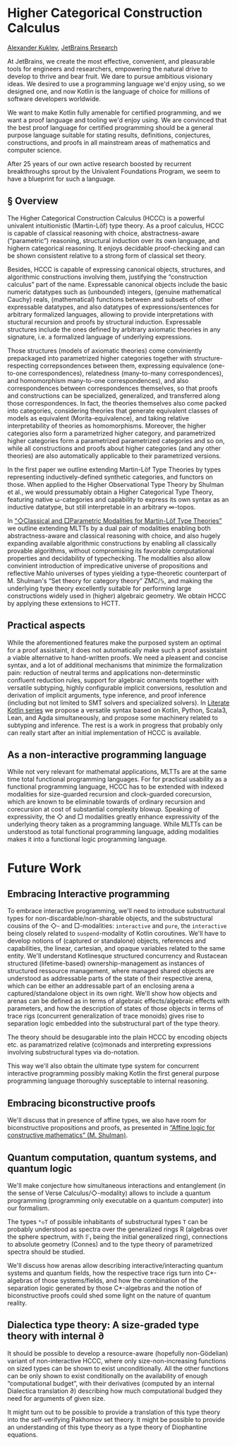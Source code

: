 Higher Categorical Construction Calculus
========================================

[author]: mailto:a@kuklev.com "Alexander Kuklev, JetBrains Research"
[Alexander Kuklev](mailto:a@kuklev.com), [JetBrains Research](https://research.jetbrains.org/researchers/alexander.kuklev/)

At JetBrains, we create the most effective, convenient, and pleasurable tools for engineers and researchers, empowering the natural drive to develop to thrive and bear fruit. We dare to pursue ambitious visionary ideas. We desired to use a programming language we'd enjoy using, so we designed one, and now Kotlin is the language of choice for millions of software developers worldwide.

We want to make Kotlin fully amenable for certified programming, and we want a proof language and tooling we'd enjoy using. We are convinced that the best proof language for certified programming should be a general purpose language suitable for stating results, definitions, conjectures, constructions, and proofs in all mainstream areas of mathematics and computer science.

After 25 years of our own active research boosted by recurrent breakthroughs sprout by the Univalent Foundations Program, we seem to have a blueprint for such a language.

§ Overview
----------

The Higher Categorical Construction Calculus (HCCC) is a powerful univalent intuitionistic (Martin-Löf) type theory. As a proof calculus, HCCC is capable of classical reasoning with choice, abstractness-aware (“parametric”) reasoning, structural induction over its own language, and highern categorical reasoning. It enjoys decidable proof-checking and can be shown consistent relative to a strong form of classical set theory.

Besides, HCCC is capable of expressing canonical objects, structures, and algorithmic constructions involving them, justifying the “construction calculus” part of the name. Expressable canonical objects include the basic numeric datatypes such as (unbounded) integers, (genuine mathematical Cauchy) reals, (mathematical) functions between and subsets of other expressable datatypes, and also datatypes of expressions/sentences for arbitrary formalized languages, allowing to provide interpretations with stuctural recursion and proofs by structural induction. Expressable structures include the ones defined by arbitrary axiomatic theories in any signature, i.e. a formalized language of underlying expressions. 

Those structures (models of axiomatic theories) come conviniently prepackaged into parametrized
higher categories together with structure-respecting correpsondences between them, expressing
equivalence (one-to-one correspondences), relatedness (many-to-many correspondences), and
homomorphism  many-to-one correspondences), and also correspondences between correspondences
themselves, so that proofs and constructions can be specialized, generalized, and transferred
along those correspondences. In fact, the theories themselves also come packed into categories,
considering theories that generate equivalent classes of models as equivalent (Morita-equivalence),
and taking relative interpretability of theories as homomorphisms. Moreover, the higher categories
also form a parametrized higher category, and parametrized higher categories form a parametrized
parametrized categories and so on, while all constructions and proofs about higher categories
(and any other theories) are also automatically applicable to their parametrized versions.

In the first paper we outline extending Martin-Löf Type Theories by types representing 
inductively-defined synthetic categories, and functors on those. When applied to the Higher
Observational Type Theory by Shulman et al., we would pressumably obtain a Higher Categorical
Type Theory, featuring native ω-categories and capability to express its own syntax as an
inductive datatype, but still interpretable in an arbitrary ∞-topos.

In [“◇Classical and □Parametric Modalities for Martin-Löf Type Theories”](modalities.md) we
outline extending MLTTs by a dual pair of modalities enabling both abstractness-aware and
classical reasoning with choice, and also hugely expanding available algorithmic constructions
by enabling all classically provable algorithms, without compromising its favorable computational 
properties and decidability of typechecking. The modalities also allow convinient introduction
of impredicative universe of propositions and reflective Mahlo universes of types yielding a
type-theoretic counterpart of M. Shulman's “Set theory for category theory” ZMC/𝕊, and making the
underlying type theory excellently suitable for performing large constructions widely used in
(higher) algebraic geometry. We obtain HCCC by applying these extensions to HCTT.

## Practical aspects

While the aforementioned features make the purposed system an optimal for a proof assistaint,
it does not automatically make such a proof assistaint a viable alternative to hand-written proofs.
We need a pleasent and concise syntax, and a lot of additional mechanisms that minimize the formalization
pain: reduction of neutral terms and applications non-determinstic confluent reduction rules, support for
algebraic ornaments together with versatile subtyping, highly configurable implicit conversions, resolution
and derivation of implicit arguments, type inference, and proof inference (including but not limited to SMT
solvers and specialized solvers). In [Literate Kotlin series](litkot.md) we propose a versatile syntax based
on Kotlin, Python, Scala3, Lean, and Agda simultaneously, and propose some machinery related to subtyping
and inference. The rest is a work in progress that probably only can really start after an initial
implementation of HCCC is available.

## As a non-interactive programming language

While not very relevant for mathematal applications, MLTTs are at the same time total functional
programming languages. For for practical usability as a functional programming language, HCCC has
to be extended with indexed modalities for size-guarded recursion and clock-guarded corecursion,
which are known to be eliminable towards of ordinary recursion and corecursion at cost of substantial
complexity blowup. Speaking of expressivity, the ◇ and □ modalities greatly enhance expressivity of
the underlying theory taken as a programming language. While MLTTs can be understood as total functional
programming language, adding modalities makes it into a functional logic programming language.

# Future Work

## Embracing Interactive programming

To embrace interactive programming, we'll need to introduce substructural types for
non-discardable/non-sharable objects, and the substructural cousins of the ◇- and □-modalities:
`interactive` and `pure`, the `interactive` being closely related to `suspend`-modality of Kotlin
coroutines. We'll have to develop notions of (captured or standalone) objects, references and capabilities,
the linear, cartesian, and opaque variables related to the same entity. We'll understand Kotlinesque
structured concurrency and Rustacean structured (lifetime-based) ownership-management as instances
of structured ressource management, where managed shared objects are understood as addressable parts
of the state of their respective arena, which can be either an addressable part of an enclosing arena
a captured/standalone object in its own right. We'll show how objects and arenas can be defined as
in terms of algebraic effects/algebraic effects with parameters, and how the description of states of
those objects in terms of trace rigs (concurrent generalization of trace monoids) gives rise to separation
logic embedded into the substructural part of the type theory.

The theory should be desugarable into the plain HCCC by encoding objects etc. as paramatrized relative
(co)monads and interpreting expressions involving substructural types via do-notation.

This way we'll also obtain the ultimate type system for concurrent interactive programming possibly
making Kotlin the first general purpose programming language thoroughly susceptable to internal reasoning.

## Embracing biconstructive proofs
We'll discuss that in presence of affine types, we also have room for biconstructive propositions and proofs,
as presented in [“Affine logic for constructive mathematics” (M. Shulman)](https://arxiv.org/abs/1805.07518).

## Quantum computation, quantum systems, and quantum logic
We'll make conjecture how simultaneous interactions and entanglement (in the sense of Verse Calculus/◇-modality)
allows to include a quantum programming (programming only executable on a quantum computer) into our formalism.

The types `ᴿ◇T` of possible inhabitants of substructural types `T` can be probably understood as spectra over the
generalized rings R (algebras over the sphere spectrum, with 𝔽₁ being the initial generalized ring), connections
to absolute geometry (Connes) and to the type theory of parametrized spectra should be studied.

We'll discuss how arenas allow describing interactive/interacting quantum systems and quantum fields, how the
respective trace rigs turn into C*-algebras of those systems/fields, and how the combination of the separation
logic generated by those C*-algebras and the notion of biconstructive proofs could shed some light on the
nature of quantum reality.

## Dialectica type theory: A size-graded type theory with internal ∂

It should be possible to develop a resource-aware (hopefully non-Gödelian) variant of non-interactive HCCC,
where only size-non-increasing functions on sized types can be shown to exist unconditionally. All the other
functions can be only shown to exist conditionally on the availability of enough “computational budget”, with
their derivatives (computed by an internal Dialectica translation ∂) describing how much computational budged they
need for arguments of given size.

It might turn out to be possible to provide a translation of this type theory into the self-verifying
Pakhomov set theory. It might be possible to provide an understanding of this type theory as a type theory
of Diophantine equations.
